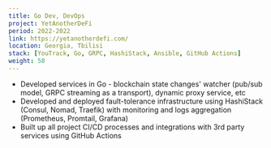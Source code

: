 ```yaml
---
title: Go Dev, DevOps
project: YetAnotherDeFi
period: 2022-2022
link: https://yetanotherdefi.com/
location: Georgia, Tbilisi
stack: [YouTrack, Go, GRPC, HashiStack, Ansible, GitHub Actions]
weight: 50
---
```


- Developed services in Go - blockchain state changes' watcher (pub/sub model, GRPC streaming as a transport), dynamic proxy service, etc
- Developed and deployed fault-tolerance infrastructure using HashiStack (Consul, Nomad, Traefik) with monitoring and logs aggregation (Prometheus, Promtail, Grafana)
- Built up all project CI/CD processes and integrations with 3rd party services using GitHub Actions

